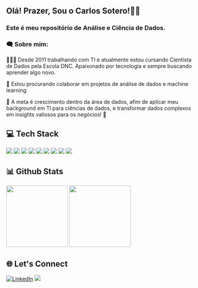 ## Olá! Prazer, Sou o Carlos Sotero!👋😄
### Este é meu repositório de Análise e Ciência de Dados.
### 🗨 Sobre mim:
🧑🏻‍🎓 Desde 2011 trabalhando com TI e atualmente estou cursando Cientista de Dados pela Escola DNC. Apaixonado por tecnologia e sempre buscando aprender algo novo.

👯 Estou procurando colaborar em projetos de análise de dados e machine learning.

🚀 A meta é crescimento dentro da área de dados, afim de aplicar meu background em TI para ciências de dados, e transformar dados complexos em insights valiosos para os negócios! 🎲

<h2 align="left">💻 Tech Stack</h2>
<div <br>          
<img src="https://img.shields.io/badge/Microsoft_SQL_Server-CC2927?style=for-the-badge&logo=microsoft-sql-server&logoColor=white">
<img src="https://img.shields.io/badge/Python-4695dd?style=for-the-badge&logo=python&logoColor=FFD43B">
<img src="https://img.shields.io/badge/pandas-%23150458.svg?style=for-the-badge&logo=pandas&logoColor=white">
<img src="https://img.shields.io/badge/Matplotlib-%232A9D8F.svg?style=for-the-badge&logo=Matplotlib&logoColor=black">
<img src="https://img.shields.io/badge/Plotly-%233F4F75.svg?style=for-the-badge&logo=plotly&logoColor=white">
<img src="https://img.shields.io/badge/scikit--learn-%23F7931E.svg?style=for-the-badge&logo=scikit-learn&logoColor=white">
<img src="https://img.shields.io/badge/PowerBI-F2C811?style=for-the-badge&logo=Power%20BI&logoColor=white">
<img src="https://img.shields.io/badge/Microsoft_Office-D83B01?style=for-the-badge&logo=microsoft-office&logoColor=white">
<img src="https://img.shields.io/badge/Metabase-509EE3?style=for-the-badge&logo=metabase&logoColor=fff">
<img ?style=for-the-badge&logo=seaborn&logoColor=white">
</div>  

<h2 align="left">📊 Github Stats</h2> 

<div>
  <img height="165cm" src="https://github-readme-stats.vercel.app/api?username=carlossotero&show_icons=true&theme=dracula"/>
  <img height="165cm" src="https://github-readme-stats.vercel.app/api/top-langs/?username=carlossotero&layout=compact&theme=dracula"/>
</div>

<h2 align="left">🌐 Let's Connect </h2>

[![LinkedIn](https://img.shields.io/badge/linkedin-0A66C2?style=for-the-badge&logo=linkedin&logoColor=white)](https://www.linkedin.com/in/carlos-sotero/)
<a href = "mailto:sotero.kka@gmail.com"><img src="https://img.shields.io/badge/Gmail-D14836?style=for-the-badge&logo=gmail&logoColor=white" target="_blank"></a>

###
